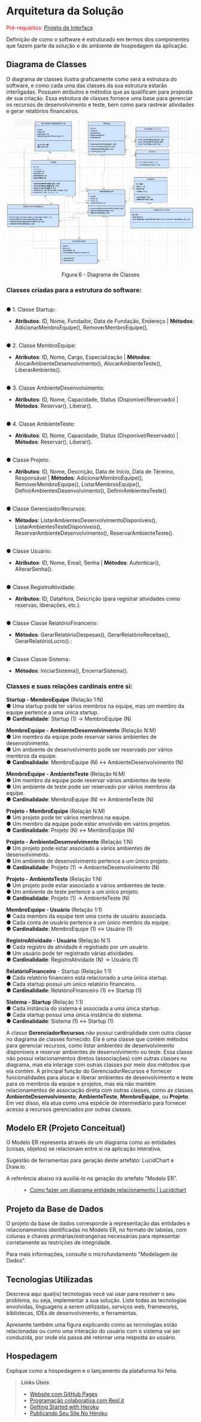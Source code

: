 # Arquitetura da Solução

<span style="color:red">Pré-requisitos: <a href="3-Projeto de Interface.md"> Projeto de Interface</a></span>

Definição de como o software é estruturado em termos dos componentes que fazem parte da solução e do ambiente de hospedagem da aplicação.

## Diagrama de Classes

O diagrama de classes ilustra graficamente como será a estrutura do software, e como cada uma das classes da sua estrutura estarão interligadas. Possuem atributos e métodos que as qualificam para proposta de sua criação. Essa estrutura de classes fornece uma base para gerenciar os recursos de desenvolvimento e teste, bem como para rastrear atividades e gerar relatórios financeiros.

![diagrama](/docs/img/Diagrama_classe.png)
<center>Figura 6 - Diagrama de Classes </center>

### Classes criadas para a estrutura do software:

<br>● 1. Classe Startup: 
- **Atributos**: ID, Nome, Fundador, Data de Fundação, Endereço | **Métodos**: AdicionarMembroEquipe(), RemoverMembroEquipe(), 

<br>● 2.  Classe MembroEquipe:
- **Atributos**: ID, Nome, Cargo, Especialização | **Métodos**: AlocarAmbienteDesenvolvimento(), AlocarAmbienteTeste(), LiberarAmbiente().

<br>● 3. Classe AmbienteDesenvolvimento: 
- **Atributos**: ID, Nome, Capacidade, Status (Disponível/Reservado) |	**Métodos**: Reservar(), Liberar().

<br>● 4. Classe AmbienteTeste: 
- **Atributos**: ID, Nome, Capacidade, Status (Disponível/Reservado) |	**Métodos**: Reservar(), Liberar().

<br>●  Classe Projeto:
- **Atributos**: ID, Nome, Descrição, Data de Início, Data de Término, Responsável |	**Métodos**: AdicionarMembroEquipe(), RemoverMembroEquipe(), ListarMembrosEquipe(), DefinirAmbientesDesenvolvimento(), DefinirAmbientesTeste().

<br>●  Classe GerenciadorRecursos:
- **Métodos**: ListarAmbientesDesenvolvimentoDisponíveis(), ListarAmbientesTesteDisponíveis(), ReservarAmbienteDesenvolvimento(), ReservarAmbienteTeste().

<br>●  Classe Usuário:	
- **Atributos**: ID, Nome, Email, Senha |	**Métodos**: Autenticar(), AlterarSenha().

<br>●  Classe RegistroAtividade:
- **Atributos**: ID, DataHora, Descrição (para registrar atividades como reservas, liberações, etc.).

<br>●  Classe Classe RelatórioFinanceiro:
- **Métodos**: GerarRelatórioDespesas(), GerarRelatórioReceitas(), GerarRelatórioLucro().:

<br>●  Classe 	Classe Sistema:
- **Métodos**: IniciarSistema(), EncerrarSistema().
  

### Classes e suas relações cardinais entre si:

**Startup - MembroEquipe** (Relação 1:N)
<br>● Uma startup pode ter vários membros na equipe, mas um membro da equipe pertence a uma única startup.
<br>● **Cardinalidade**: Startup (1) -> MembroEquipe (N)

**MembroEquipe - AmbienteDesenvolvimento** (Relação N:M)
<br>● Um membro da equipe pode reservar vários ambientes de desenvolvimento.
<br>● Um ambiente de desenvolvimento pode ser reservado por vários membros da equipe.
<br>● **Cardinalidade**: MembroEquipe (N) <-> AmbienteDesenvolvimento (N)

**MembroEquipe - AmbienteTeste** (Relação N:M)
<br>● Um membro da equipe pode reservar vários ambientes de teste.
<br>● Um ambiente de teste pode ser reservado por vários membros da equipe.
<br>● **Cardinalidade**: MembroEquipe (N) <-> AmbienteTeste (N)

**Projeto - MembroEquipe** (Relação N:M)
<br>● Um projeto pode ter vários membros na equipe.
<br>● Um membro da equipe pode estar envolvido em vários projetos.
<br>● **Cardinalidade**: Projeto (N) <-> MembroEquipe (N)

**Projeto - AmbienteDesenvolvimento** (Relação 1:N)
<br>●	Um projeto pode estar associado a vários ambientes de desenvolvimento.
<br>●	Um ambiente de desenvolvimento pertence a um único projeto.
<br>●	**Cardinalidade**: Projeto (1) -> AmbienteDesenvolvimento (N)

**Projeto - AmbienteTeste** (Relação 1:N)
<br>●	Um projeto pode estar associado a vários ambientes de teste.
<br>● Um ambiente de teste pertence a um único projeto.
<br>● **Cardinalidade**: Projeto (1) -> AmbienteTeste (N)

**MembroEquipe - Usuário** (Relação 1:1)
<br>● Cada membro da equipe tem uma conta de usuário associada.
<br>● Cada conta de usuário pertence a um único membro da equipe.
<br>● **Cardinalidade**: MembroEquipe (1) <-> Usuário (1)

**RegistroAtividade - Usuário** (Relação N:1)
<br>● Cada registro de atividade é registrado por um usuário.
<br>● Um usuário pode ter registrado várias atividades.
<br>● **Cardinalidade**: RegistroAtividade (N) -> Usuário (1)

**RelatórioFinanceiro** - Startup (Relação 1:1)
<br>● Cada relatório financeiro está relacionado a uma única startup.
<br>● Cada startup possui um único relatório financeiro.
<br>● **Cardinalidade**: RelatórioFinanceiro (1) <-> Startup (1)

**Sistema - Startup** (Relação 1:1)
<br>● Cada instância do sistema é associada a uma única startup.
<br>● Cada startup possui uma única instância do sistema.
<br>● **Cardinalidade**: Sistema (1) <-> Startup (1)

A classe **GerenciadorRecursos** não possui cardinalidade com outra classe no diagrama de classes fornecido. Ela é uma classe que contém métodos para gerenciar recursos, como listar ambientes de desenvolvimento disponíveis e reservar ambientes de desenvolvimento ou teste. Essa classe não possui relacionamentos diretos (associações) com outras classes no diagrama, mas ela interage com outras classes por meio dos métodos que ela contém.
A principal função do GerenciadorRecursos é fornecer funcionalidades para alocar e liberar ambientes de desenvolvimento e teste para os membros da equipe e projetos, mas ela não mantém relacionamentos de associação direta com outras classes, como as classes **AmbienteDesenvolvimento**, **AmbienteTeste**, **MembroEquipe**, ou **Projeto**. Em vez disso, ela atua como uma espécie de intermediário para fornecer acesso a recursos gerenciados por outras classes.


## Modelo ER (Projeto Conceitual)

O Modelo ER representa através de um diagrama como as entidades (coisas, objetos) se relacionam entre si na aplicação interativa.

Sugestão de ferramentas para geração deste artefato: LucidChart e Draw.io.

A referência abaixo irá auxiliá-lo na geração do artefato “Modelo ER”.

> - [Como fazer um diagrama entidade relacionamento | Lucidchart](https://www.lucidchart.com/pages/pt/como-fazer-um-diagrama-entidade-relacionamento)

## Projeto da Base de Dados

O projeto da base de dados corresponde à representação das entidades e relacionamentos identificadas no Modelo ER, no formato de tabelas, com colunas e chaves primárias/estrangeiras necessárias para representar corretamente as restrições de integridade.
 
Para mais informações, consulte o microfundamento "Modelagem de Dados".

## Tecnologias Utilizadas

Descreva aqui qual(is) tecnologias você vai usar para resolver o seu problema, ou seja, implementar a sua solução. Liste todas as tecnologias envolvidas, linguagens a serem utilizadas, serviços web, frameworks, bibliotecas, IDEs de desenvolvimento, e ferramentas.

Apresente também uma figura explicando como as tecnologias estão relacionadas ou como uma interação do usuário com o sistema vai ser conduzida, por onde ela passa até retornar uma resposta ao usuário.

## Hospedagem

Explique como a hospedagem e o lançamento da plataforma foi feita.

> **Links Úteis**:
>
> - [Website com GitHub Pages](https://pages.github.com/)
> - [Programação colaborativa com Repl.it](https://repl.it/)
> - [Getting Started with Heroku](https://devcenter.heroku.com/start)
> - [Publicando Seu Site No Heroku](http://pythonclub.com.br/publicando-seu-hello-world-no-heroku.html)
